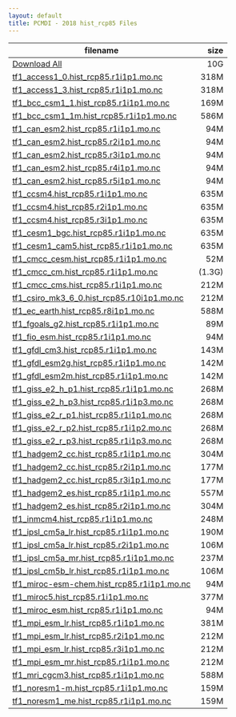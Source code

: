 ```yaml
---
layout: default
title: PCMDI - 2018 hist_rcp85 Files
---
```


filename | size
   ---   | ---:
[Download All](2018_hist_rcp85.tar.gz) | 10G
[tf1_access1_0.hist_rcp85.r1i1p1.mo.nc](tf1_access1_0.hist_rcp85.r1i1p1.mo.nc) | 318M
[tf1_access1_3.hist_rcp85.r1i1p1.mo.nc](tf1_access1_3.hist_rcp85.r1i1p1.mo.nc) | 318M
[tf1_bcc_csm1_1.hist_rcp85.r1i1p1.mo.nc](tf1_bcc_csm1_1.hist_rcp85.r1i1p1.mo.nc) | 169M
[tf1_bcc_csm1_1m.hist_rcp85.r1i1p1.mo.nc](tf1_bcc_csm1_1m.hist_rcp85.r1i1p1.mo.nc) | 586M
[tf1_can_esm2.hist_rcp85.r1i1p1.mo.nc](tf1_can_esm2.hist_rcp85.r1i1p1.mo.nc) |  94M
[tf1_can_esm2.hist_rcp85.r2i1p1.mo.nc](tf1_can_esm2.hist_rcp85.r2i1p1.mo.nc) |  94M
[tf1_can_esm2.hist_rcp85.r3i1p1.mo.nc](tf1_can_esm2.hist_rcp85.r3i1p1.mo.nc) |  94M
[tf1_can_esm2.hist_rcp85.r4i1p1.mo.nc](tf1_can_esm2.hist_rcp85.r4i1p1.mo.nc) |  94M
[tf1_can_esm2.hist_rcp85.r5i1p1.mo.nc](tf1_can_esm2.hist_rcp85.r5i1p1.mo.nc) |  94M
[tf1_ccsm4.hist_rcp85.r1i1p1.mo.nc](tf1_ccsm4.hist_rcp85.r1i1p1.mo.nc) | 635M
[tf1_ccsm4.hist_rcp85.r2i1p1.mo.nc](tf1_ccsm4.hist_rcp85.r2i1p1.mo.nc) | 635M
[tf1_ccsm4.hist_rcp85.r3i1p1.mo.nc](tf1_ccsm4.hist_rcp85.r3i1p1.mo.nc) | 635M
[tf1_cesm1_bgc.hist_rcp85.r1i1p1.mo.nc](tf1_cesm1_bgc.hist_rcp85.r1i1p1.mo.nc) | 635M
[tf1_cesm1_cam5.hist_rcp85.r1i1p1.mo.nc](tf1_cesm1_cam5.hist_rcp85.r1i1p1.mo.nc) | 635M
[tf1_cmcc_cesm.hist_rcp85.r1i1p1.mo.nc](tf1_cmcc_cesm.hist_rcp85.r1i1p1.mo.nc) |  52M
[tf1_cmcc_cm.hist_rcp85.r1i1p1.mo.nc](tf1_cmcc_cm.hist_rcp85.r1i1p1.mo.nc) | (1.3G)
[tf1_cmcc_cms.hist_rcp85.r1i1p1.mo.nc](tf1_cmcc_cms.hist_rcp85.r1i1p1.mo.nc) | 212M
[tf1_csiro_mk3_6_0.hist_rcp85.r10i1p1.mo.nc](tf1_csiro_mk3_6_0.hist_rcp85.r10i1p1.mo.nc) | 212M
[tf1_ec_earth.hist_rcp85.r8i1p1.mo.nc](tf1_ec_earth.hist_rcp85.r8i1p1.mo.nc) | 588M
[tf1_fgoals_g2.hist_rcp85.r1i1p1.mo.nc](tf1_fgoals_g2.hist_rcp85.r1i1p1.mo.nc) |  89M
[tf1_fio_esm.hist_rcp85.r1i1p1.mo.nc](tf1_fio_esm.hist_rcp85.r1i1p1.mo.nc) |  94M
[tf1_gfdl_cm3.hist_rcp85.r1i1p1.mo.nc](tf1_gfdl_cm3.hist_rcp85.r1i1p1.mo.nc) | 143M
[tf1_gfdl_esm2g.hist_rcp85.r1i1p1.mo.nc](tf1_gfdl_esm2g.hist_rcp85.r1i1p1.mo.nc) | 142M
[tf1_gfdl_esm2m.hist_rcp85.r1i1p1.mo.nc](tf1_gfdl_esm2m.hist_rcp85.r1i1p1.mo.nc) | 142M
[tf1_giss_e2_h_p1.hist_rcp85.r1i1p1.mo.nc](tf1_giss_e2_h_p1.hist_rcp85.r1i1p1.mo.nc) | 268M
[tf1_giss_e2_h_p3.hist_rcp85.r1i1p3.mo.nc](tf1_giss_e2_h_p3.hist_rcp85.r1i1p3.mo.nc) | 268M
[tf1_giss_e2_r_p1.hist_rcp85.r1i1p1.mo.nc](tf1_giss_e2_r_p1.hist_rcp85.r1i1p1.mo.nc) | 268M
[tf1_giss_e2_r_p2.hist_rcp85.r1i1p2.mo.nc](tf1_giss_e2_r_p2.hist_rcp85.r1i1p2.mo.nc) | 268M
[tf1_giss_e2_r_p3.hist_rcp85.r1i1p3.mo.nc](tf1_giss_e2_r_p3.hist_rcp85.r1i1p3.mo.nc) | 268M
[tf1_hadgem2_cc.hist_rcp85.r1i1p1.mo.nc](tf1_hadgem2_cc.hist_rcp85.r1i1p1.mo.nc) | 304M
[tf1_hadgem2_cc.hist_rcp85.r2i1p1.mo.nc](tf1_hadgem2_cc.hist_rcp85.r2i1p1.mo.nc) | 177M
[tf1_hadgem2_cc.hist_rcp85.r3i1p1.mo.nc](tf1_hadgem2_cc.hist_rcp85.r3i1p1.mo.nc) | 177M
[tf1_hadgem2_es.hist_rcp85.r1i1p1.mo.nc](tf1_hadgem2_es.hist_rcp85.r1i1p1.mo.nc) | 557M
[tf1_hadgem2_es.hist_rcp85.r2i1p1.mo.nc](tf1_hadgem2_es.hist_rcp85.r2i1p1.mo.nc) | 304M
[tf1_inmcm4.hist_rcp85.r1i1p1.mo.nc](tf1_inmcm4.hist_rcp85.r1i1p1.mo.nc) | 248M
[tf1_ipsl_cm5a_lr.hist_rcp85.r1i1p1.mo.nc](tf1_ipsl_cm5a_lr.hist_rcp85.r1i1p1.mo.nc) | 190M
[tf1_ipsl_cm5a_lr.hist_rcp85.r2i1p1.mo.nc](tf1_ipsl_cm5a_lr.hist_rcp85.r2i1p1.mo.nc) | 106M
[tf1_ipsl_cm5a_mr.hist_rcp85.r1i1p1.mo.nc](tf1_ipsl_cm5a_mr.hist_rcp85.r1i1p1.mo.nc) | 237M
[tf1_ipsl_cm5b_lr.hist_rcp85.r1i1p1.mo.nc](tf1_ipsl_cm5b_lr.hist_rcp85.r1i1p1.mo.nc) | 106M
[tf1_miroc-esm-chem.hist_rcp85.r1i1p1.mo.nc](tf1_miroc-esm-chem.hist_rcp85.r1i1p1.mo.nc) |  94M
[tf1_miroc5.hist_rcp85.r1i1p1.mo.nc](tf1_miroc5.hist_rcp85.r1i1p1.mo.nc) | 377M
[tf1_miroc_esm.hist_rcp85.r1i1p1.mo.nc](tf1_miroc_esm.hist_rcp85.r1i1p1.mo.nc) |  94M
[tf1_mpi_esm_lr.hist_rcp85.r1i1p1.mo.nc](tf1_mpi_esm_lr.hist_rcp85.r1i1p1.mo.nc) | 381M
[tf1_mpi_esm_lr.hist_rcp85.r2i1p1.mo.nc](tf1_mpi_esm_lr.hist_rcp85.r2i1p1.mo.nc) | 212M
[tf1_mpi_esm_lr.hist_rcp85.r3i1p1.mo.nc](tf1_mpi_esm_lr.hist_rcp85.r3i1p1.mo.nc) | 212M
[tf1_mpi_esm_mr.hist_rcp85.r1i1p1.mo.nc](tf1_mpi_esm_mr.hist_rcp85.r1i1p1.mo.nc) | 212M
[tf1_mri_cgcm3.hist_rcp85.r1i1p1.mo.nc](tf1_mri_cgcm3.hist_rcp85.r1i1p1.mo.nc) | 588M
[tf1_noresm1-m.hist_rcp85.r1i1p1.mo.nc](tf1_noresm1-m.hist_rcp85.r1i1p1.mo.nc) | 159M
[tf1_noresm1_me.hist_rcp85.r1i1p1.mo.nc](tf1_noresm1_me.hist_rcp85.r1i1p1.mo.nc) | 159M
